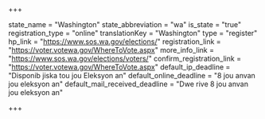 +++

state_name = "Washington"
state_abbreviation = "wa"
is_state = "true"
registration_type = "online"
translationKey = "Washington"
type = "register"
hp_link = "https://www.sos.wa.gov/elections/"
registration_link = "https://voter.votewa.gov/WhereToVote.aspx"
more_info_link = "https://www.sos.wa.gov/elections/voters/"
confirm_registration_link = "https://voter.votewa.gov/WhereToVote.aspx"
default_ip_deadline = "Disponib jiska tou jou Eleksyon an"
default_online_deadline = "8 jou anvan jou eleksyon an"
default_mail_received_deadline = "Dwe rive 8 jou anvan jou eleksyon an"

+++